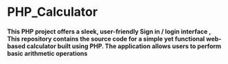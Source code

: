 # PHP_Calculator
#### This PHP project offers a sleek, user-friendly Sign in / login interface , This repository contains the source code for a simple yet functional web-based calculator built using PHP. The application allows users to perform basic arithmetic operations
